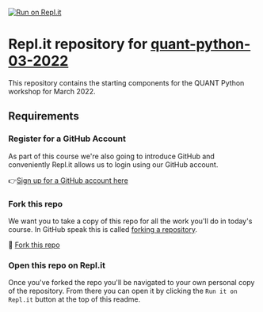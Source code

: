 [![Run on Repl.it](https://repl.it/badge/github/lukeconibear/quant-python-03-2022-replit)](https://repl.it/github/lukeconibear/quant-python-03-2022-replit)
# Repl.it repository for [quant-python-03-2022](https://arctraining.github.io/quant-python-03-2022)

This repository contains the starting components for the QUANT Python workshop for March 2022.

## Requirements

### Register for a GitHub Account

As part of this course we're also going to introduce GitHub and conveniently Repl.it allows us to login using our GitHub account.

👉[Sign up for a GitHub account here](https://github.com/signup)

### Fork this repo

We want you to take a copy of this repo for all the work you'll do in today's course. In GitHub speak this is called [forking a repository](https://docs.github.com/en/pull-requests/collaborating-with-pull-requests/working-with-forks/about-forks).

🍴 [Fork this repo](https://github.com/ARCTraining/quant-python-03-2022-replit/fork)

### Open this repo on Repl.it

Once you've forked the repo you'll be navigated to your own personal copy of the repository. From there you can open it by clicking the `Run it on Repl.it` button at the top of this readme.

